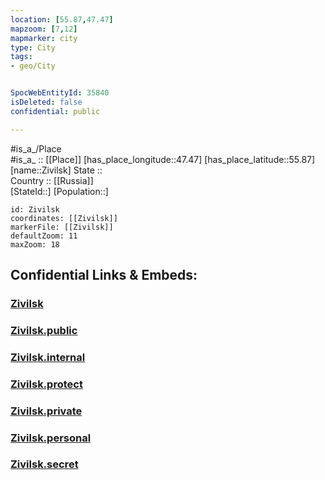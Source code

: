 ```yaml
---
location: [55.87,47.47] 
mapzoom: [7,12] 
mapmarker: city 
type: City
tags:
- geo/City


SpocWebEntityId: 35840
isDeleted: false
confidential: public

---
```

#is_a_/Place  
#is_a_ :: [[Place]] 
[has_place_longitude::47.47] 
[has_place_latitude::55.87] 
[name::Zivilsk] 
State ::  
Country :: [[Russia]]  
[StateId::] 
[Population::] 



```leaflet
id: Zivilsk
coordinates: [[Zivilsk]] 
markerFile: [[Zivilsk]] 
defaultZoom: 11 
maxZoom: 18
```


## Confidential Links & Embeds: 

### [Zivilsk](/_Standards/Earth/Continent/Europe/Europe~East/Russia/Russia~Volga/Chuvash~Republic/City/Zivilsk.md) 

### [Zivilsk.public](/_public/Earth/Continent/Europe/Europe~East/Russia/Russia~Volga/Chuvash~Republic/City/Zivilsk.public.md) 

### [Zivilsk.internal](/_internal/Earth/Continent/Europe/Europe~East/Russia/Russia~Volga/Chuvash~Republic/City/Zivilsk.internal.md) 

### [Zivilsk.protect](/_protect/Earth/Continent/Europe/Europe~East/Russia/Russia~Volga/Chuvash~Republic/City/Zivilsk.protect.md) 

### [Zivilsk.private](/_private/Earth/Continent/Europe/Europe~East/Russia/Russia~Volga/Chuvash~Republic/City/Zivilsk.private.md) 

### [Zivilsk.personal](/_personal/Earth/Continent/Europe/Europe~East/Russia/Russia~Volga/Chuvash~Republic/City/Zivilsk.personal.md) 

### [Zivilsk.secret](/_secret/Earth/Continent/Europe/Europe~East/Russia/Russia~Volga/Chuvash~Republic/City/Zivilsk.secret.md)

